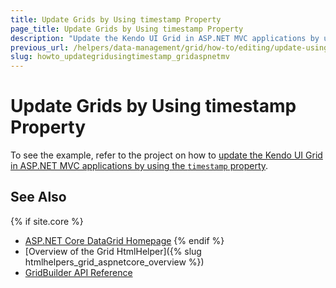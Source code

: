 ```yaml
---
title: Update Grids by Using timestamp Property
page_title: Update Grids by Using timestamp Property
description: "Update the Kendo UI Grid in ASP.NET MVC applications by using the timestamp property."
previous_url: /helpers/data-management/grid/how-to/editing/update-using-timestamp
slug: howto_updategridusingtimestamp_gridaspnetmv
---
```


# Update Grids by Using timestamp Property

To see the example, refer to the project on how to [update the Kendo UI Grid in ASP.NET MVC applications by using the `timestamp` property](https://github.com/telerik/ui-for-aspnet-mvc-examples/tree/master/Telerik.Examples.Mvc/Telerik.Examples.Mvc/Areas/GridTimestamp).

## See Also

{% if site.core %}
* [ASP.NET Core DataGrid Homepage](https://www.telerik.com/aspnet-core-ui/grid)
{% endif %}
* [Overview of the Grid HtmlHelper]({% slug htmlhelpers_grid_aspnetcore_overview %})
* [GridBuilder API Reference](https://docs.telerik.com/aspnet-mvc/api/kendo.mvc.ui.fluent/gridbuilder)
